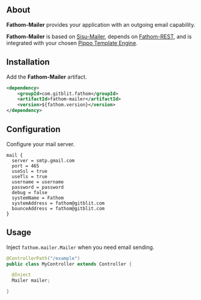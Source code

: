 ## About

**Fathom-Mailer** provides your application with an outgoing email capability.

**Fathom-Mailer** is based on [Sisu-Mailer](https://github.com/sonatype/sisu-mailer), depends on [Fathom-REST](rest.md), and is integrated
with your chosen [Pippo Template Engine](rest/#template-engines).

## Installation

Add the **Fathom-Mailer** artifact.

```XML
<dependency>
    <groupId>com.gitblit.fathom</groupId>
    <artifactId>fathom-mailer</artifactId>
    <version>${fathom.version}</version>
</dependency>
```

## Configuration

Configure your mail server.

```hocon
mail {
  server = smtp.gmail.com
  port = 465
  useSsl = true
  useTls = true
  username = username
  password = password
  debug = false
  systemName = Fathom
  systemAddress = fathom@gitblit.com
  bounceAddress = fathom@gitblit.com
}
```

## Usage

Inject `fathom.mailer.Mailer` when you need email sending.

```java
@ControllerPath("/example")
public class MyController extends Controller {

  @Inject
  Mailer mailer;

}
```
